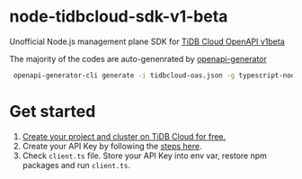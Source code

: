 # node-tidbcloud-sdk-v1-beta

Unofficial Node.js management plane SDK for [TiDB Cloud OpenAPI v1beta](https://docs.pingcap.com/tidbcloud/api/v1beta)

The majority of the codes are auto-genenrated by [openapi-generator](https://openapi-generator.tech/docs/generators/typescript-node)

```bash
 openapi-generator-cli generate -i tidbcloud-oas.json -g typescript-node -o node-tidbcloud-sdk/  --additional-properties=npmName=tidbcloud-sdk
```
# Get started

1. [Create your project and cluster on TiDB Cloud for free.](https://tidb.cloud)
2. Create your API Key by following the [steps here](https://docs.pingcap.com/tidbcloud/api/v1beta#section/Get-Started). 
3. Check `client.ts` file. Store your API Key into env var, restore npm packages and run `client.ts`.


